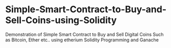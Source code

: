 # Simple-Smart-Contract-to-Buy-and-Sell-Coins-using-Solidity
Demonstration of Simple Smart Contract to Buy and Sell Digital Coins Such as Bitcoin, Ether etc.. using etherium Solidity Programming and Ganache 
